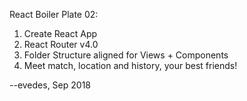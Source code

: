 React Boiler Plate 02:

1.  Create React App
2.  React Router v4.0
3.  Folder Structure aligned for Views + Components
4.  Meet match, location and history, your best friends!

--evedes, Sep 2018
